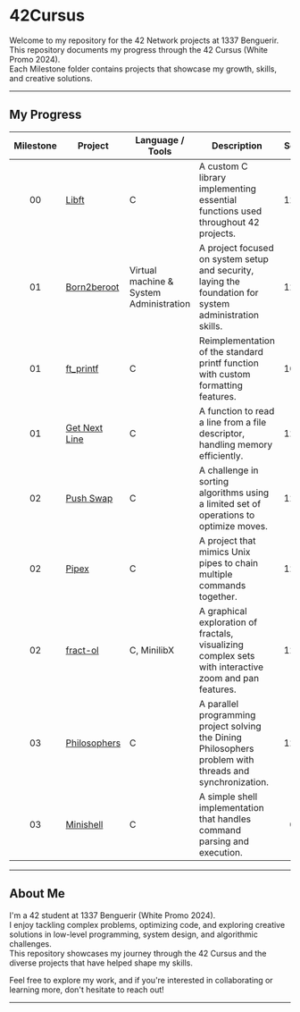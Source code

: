 # 42Cursus

Welcome to my repository for the 42 Network projects at 1337 Benguerir.  
This repository documents my progress through the 42 Cursus (White Promo 2024).  
Each Milestone folder contains projects that showcase my growth, skills, and creative solutions.

---

## My Progress

| Milestone  | Project                                                                                             | Language / Tools                     | Description                                                                                              | Score  |
|:----------:|-----------------------------------------------------------------------------------------------------|--------------------------------------|----------------------------------------------------------------------------------------------------------|:------:|
| 00         | [Libft](https://github.com/Abdellah-Nsila/42cursus/tree/master/Milestone%200/Libft)                   | C                                    | A custom C library implementing essential functions used throughout 42 projects.                        | 125%   |
| 01         | [Born2beroot](https://github.com/Abdellah-Nsila/42cursus/tree/master/Milestone%201/Born2beroot)         | Virtual machine & System Administration      | A project focused on system setup and security, laying the foundation for system administration skills.  | 125%   |
| 01         | [ft_printf](https://github.com/Abdellah-Nsila/42cursus/tree/master/Milestone%201/ft_printf)             | C                                    | Reimplementation of the standard printf function with custom formatting features.                        | 100%   |
| 01         | [Get Next Line](https://github.com/Abdellah-Nsila/42cursus/tree/master/Milestone%201/get_next_line)     | C                                    | A function to read a line from a file descriptor, handling memory efficiently.                          | 125%   |
| 02         | [Push Swap](https://github.com/Abdellah-Nsila/42cursus/tree/master/Milestone%202/push_swap)             | C                                    | A challenge in sorting algorithms using a limited set of operations to optimize moves.                  | 125%   |
| 02         | [Pipex](https://github.com/Abdellah-Nsila/42cursus/tree/master/Milestone%202/pipex)                     | C                                    | A project that mimics Unix pipes to chain multiple commands together.                                   | 125%   |
| 02         | [fract-ol](https://github.com/Abdellah-Nsila/42cursus/tree/master/Milestone%202/fract-ol)               | C, MinilibX                          | A graphical exploration of fractals, visualizing complex sets with interactive zoom and pan features.  | 125%   |
| 03         | [Philosophers](https://github.com/Abdellah-Nsila/42cursus/tree/master/Milestone%203/Philosophers)       | C                                    | A parallel programming project solving the Dining Philosophers problem with threads and synchronization. | 125%  |
| 03         | [Minishell](https://github.com/Abdellah-Nsila/42cursus/tree/master/Milestone%203/minishell)             | C                                    | A simple shell implementation that handles command parsing and execution.                              | 0%   |
---

## About Me

I'm a 42 student at 1337 Benguerir (White Promo 2024).  
I enjoy tackling complex problems, optimizing code, and exploring creative solutions in low-level programming, system design, and algorithmic challenges.  
This repository showcases my journey through the 42 Cursus and the diverse projects that have helped shape my skills.

Feel free to explore my work, and if you're interested in collaborating or learning more, don't hesitate to reach out!

---
